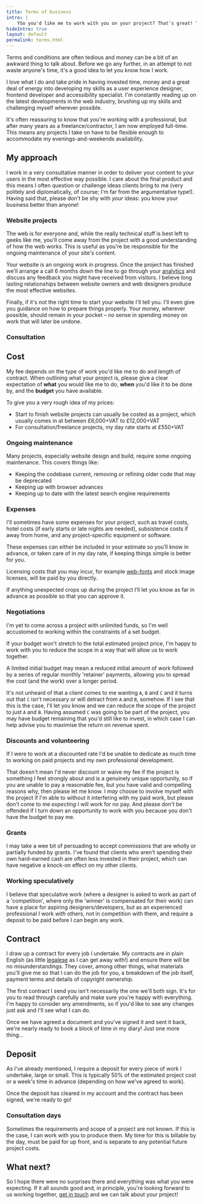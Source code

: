 ```yaml
---
title: Terms of business
intro: |
    YSo you'd like me to work with you on your project? That's great! Thanks for thinking of me and for taking the time to get in touch. Before we go any further, have a quick read of this page.
hideIntro: true
layout: default
permalink: terms.html
---
```


Terms and conditions are often tedious and money can be a bit of an awkward thing to talk about. Before we go any further, in an attempt to not waste anyone's time, it's a good idea to let you know how I work.

I love what I do and take pride in having invested time, money and a great deal of energy into developing my skills as a user experience designer, frontend developer and accessibility specialist. I'm constantly reading up on the latest developments in the web industry, brushing up my skills and challenging myself wherever possible.

It's often reassuring to know that you're working with a professional, but after many years as a freelance/contractor, I am now employed full-time. This means any projects I take on have to be flexible enough to accommodate my evenings-and-weekends availability.


## My approach

I work in a very consultative manner in order to deliver your content to your users in the most effective way possible. I care about the final product and this means I often question or challenge ideas clients bring to me (very politely and diplomatically, of course; I'm far from the argumentative type!). Having said that, please don't be shy with *your* ideas: you know your business better than anyone!

### Website projects

The web is for everyone and, while the really technical stuff is best left to geeks like me, you'll come away from the project with a good understanding of how the web works. This is useful as you're be responsible for the ongoing maintenance of your site's content.

Your website is an ongoing work in progress. Once the project has finished we'll arrange a call 6 months down the line to go through your [analytics](/blog/google-analytics) and discuss any feedback you might have received from visitors. I believe long lasting relationships between website owners and web designers produce the most effective websites.

Finally, if it's not the right time to start your website I'll tell you. I'll even give you guidance on how to prepare things properly. Your money, wherever possible, should remain in your pocket – no sense in spending money on work that will later be undone.

### Consultation


## Cost

My fee depends on the type of work you'd like me to do and length of contract. When outlining what your project is, please give a clear expectation of **what** you would like me to do, **when** you'd like it to be done by, and the **budget** you have available.

To give you a very rough idea of my prices:

- Start to finish website projects can usually be costed as a project, which usually comes in at between £6,000+VAT to £12,000+VAT
- For consultation/freelance projects, my day rate starts at £550+VAT

### Ongoing maintenance

Many projects, especially website design and build, require some ongoing maintenance. This covers things like:

- Keeping the codebase current, removing or refining older code that may be deprecated
- Keeping up with browser advances
- Keeping up to date with the latest search engine requirements

### Expenses

I'll sometimes have some expenses for your project, such as travel costs, hotel costs (if early starts or late nights are needed), subsistence costs if away from home, and any project-specific equipment or software.

These expenses can either be included in your estimate so you’ll know in advance, or taken care of in my day rate, if keeping things simple is better for you.

Licensing costs that you may incur, for example [web-fonts](/blog/webfonts) and stock image licenses, will be paid by you directly.

If anything unexpected crops up during the project I’ll let you know as far in advance as possible so that you can approve it.

### Negotiations

I'm yet to come across a project with unlimited funds, so I'm well accustomed to working within the constraints of a set budget.

If your budget won't stretch to the total estimated project price, I'm happy to work with you to reduce the scope in a way that will allow us to work together.

A limited initial budget may mean a reduced initial amount of work followed by a series of regular monthly 'retainer' payments, allowing you to spread the cost (and the work) over a longer period.

It's not unheard of that a client comes to me wanting `A`, `B` and `C` and it turns out that `C` isn't necessary or will detract from `A` and `B`, somehow. If I see that this is the case, I'll let you know and we can reduce the scope of the project to just `A` and `B`. Having assumed `C` was going to be part of the project, you may have budget remaining that you'd still like to invest, in which case I can help advise you to maximise the return on revenue spent.

### Discounts and volunteering

If I were to work at a discounted rate I'd be unable to dedicate as much time to working on paid projects and my own professional development.

That doesn't mean I'd never discount or waive my fee if the project is something I feel strongly about and is a genuinely unique opportunity, so if you are unable to pay a reasonable fee, but you have valid and compelling reasons why, then please let me know. I *may* choose to involve myself with the project if I'm able to without it interfering with my paid work, but please don't come to me *expecting* I will work for no pay. And please don't be offended if I turn down an opportunity to work with you because you don't have the budget to pay me.

### Grants

I may take a wee bit of persuading to accept commissions that are wholly or partially funded by grants. I've found that clients who aren't spending their own hard-earned cash are often less invested in their project, which can have negative a knock-on effect on my other clients.

### Working speculatively

I believe that speculative work (where a designer is asked to work as part of a 'competition', where only the 'winner' is compensated for their work) can have a place for aspiring designers/developers, but as an experienced professional I work *with* others, not in competition with them, and require a deposit to be paid before I can begin any work.


## Contract

I draw up a contract for every job I undertake. My contracts are in plain English (as little [legalese](https://en.wikipedia.org/wiki/Legal_writing#Legalese) as I can get away with!) and ensure there will be no misunderstandings. They cover, among other things, what materials you'll give me so that I can do the job for you, a breakdown of the job itself, payment terms and details of copyright ownership.

The first contract I send you isn't necessarily the one we'll both sign. It's for you to read through carefully and make sure you're happy with everything. I'm happy to consider any amendments, so if you'd like to see any changes just ask and I'll see what I can do.

Once we have agreed a document and you've signed it and sent it back, we're nearly ready to book a block of time in my diary! Just one more thing…


## Deposit

As I've already mentioned, I require a deposit for every piece of work I undertake, large or small. This is typically 50% of the estimated project cost or a week's time in advance (depending on how we've agreed to work).

Once the deposit has cleared in my account and the contract has been signed, we're ready to go!

### Consultation days

Sometimes the requirements and scope of a project are not known. If this is the case, I can work with you to produce them. My time for this is billable by the day, must be paid for up front, and is separate to any potential future project costs.


## What next?

So I hope there were no surprises there and everything was what you were expecting. If it all sounds good and, in principle, you're looking forward to us working together, [get in touch](/contact) and we can talk about your project!
